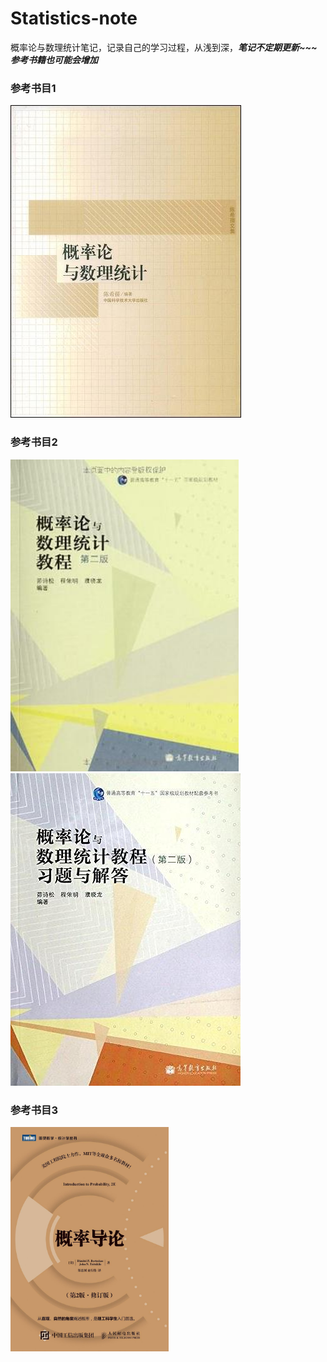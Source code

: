 # Statistics-note
概率论与数理统计笔记，记录自己的学习过程，从浅到深，***笔记不定期更新~~~参考书籍也可能会增加***

### **参考书目1**

<img src="images\readme\cxr.jpg" style="zoom:100%;" />

### **参考书目2**

<img src="images\readme\mss1.jpg" style="zoom:135%;" />

<img src="images\readme\mss2.jpg" style="zoom:100%;" />

### **参考书目3**

<img src="images\readme\prob.jpg" style="zoom:35%;" />

